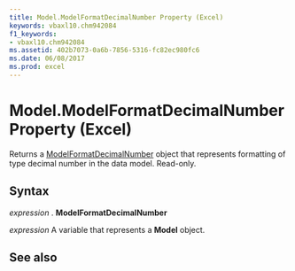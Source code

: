 ```yaml
---
title: Model.ModelFormatDecimalNumber Property (Excel)
keywords: vbaxl10.chm942084
f1_keywords:
- vbaxl10.chm942084
ms.assetid: 402b7073-0a6b-7856-5316-fc82ec980fc6
ms.date: 06/08/2017
ms.prod: excel
---
```



# Model.ModelFormatDecimalNumber Property (Excel)

Returns a [ModelFormatDecimalNumber](Excel.modelformatdecimalnumber.md) object that represents formatting of type decimal number in the data model. Read-only.


## Syntax

 _expression_ . **ModelFormatDecimalNumber**

 _expression_ A variable that represents a **Model** object.


## See also



